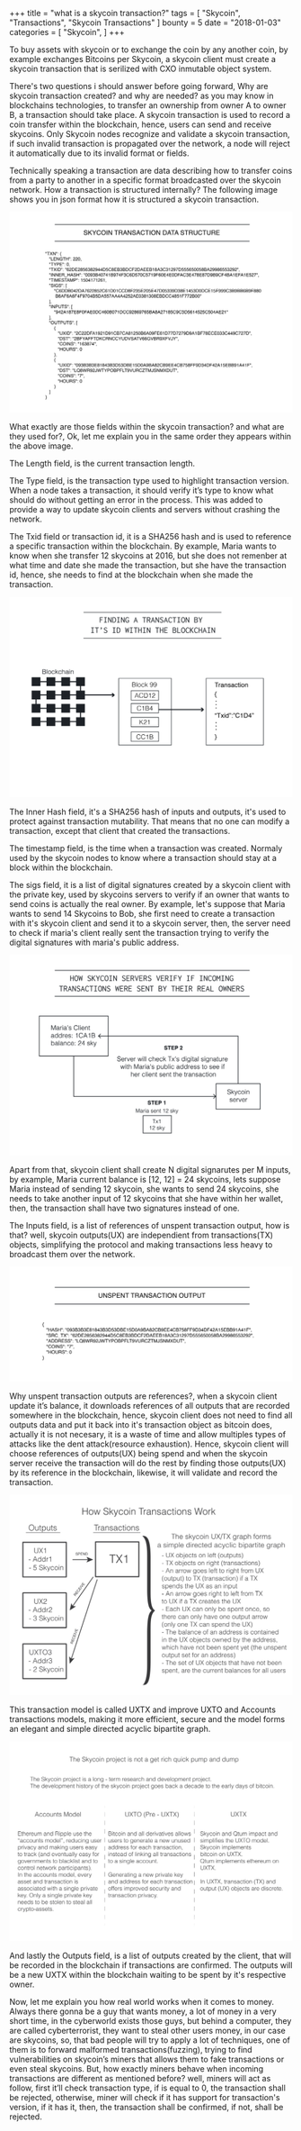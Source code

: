 +++
title = "what is a skycoin transaction?"
tags = [
    "Skycoin",
    "Transactions",
    "Skycoin Transactions"
]
bounty = 5
date = "2018-01-03"
categories = [
    "Skycoin",
]
+++

To buy assets with skycoin or to exchange the coin by any another coin, by example exchanges Bitcoins per Skycoin, a skycoin client must create a skycoin transaction that is serilized with CXO inmutable object system.

There's two questions i should answer before going forward, Why are skycoin transaction created?  and why are needed? as you may know in blockchains technologies, to transfer an ownership from owner A to owner B, a transaction should take place. A skycoin transaction is used to record a coin transfer within the blockchain, hence, users can send and receive skycoins. Only Skycoin nodes recognize and validate a skycoin transaction, if such invalid transaction is propagated over the network, a node will reject it automatically due to its invalid format or fields.

Technically speaking a transaction are data describing how to transfer coins from a party to another in a specific format broadcasted over the skycoin network. How a transaction is structured internally? The following image shows you in json format how it is structured a skycoin transaction.

![skycoin-transaction-data-structure](skycoin-transaction-data-structure.png)

What exactly are those fields within the skycoin transaction? and what are they used for?, Ok, let me explain you in the same order they appears within the above image.

The Length field, is the current transaction length.

The Type field, is the transaction type used to highlight transaction version. When a node takes a transaction, it should verify it’s type to know what should do without getting an error in the process. This was added to provide a way to update skycoin clients and servers without crashing the network.

The Txid  field or transaction id, it is a SHA256 hash and is used to reference a specific transaction within the blockchain. By example, Maria wants to know when she transfer 12 skycoins at 2016, but she does not remenber at what time and date she made the transaction, but she have the transaction id, hence, she needs to find at the blockchain when she made the transaction.

![Finding-a-Transaction](Finding-a-Transaction.png)

The Inner Hash field, it's a SHA256 hash of inputs and outputs, it's used to protect against transaction mutability. That means that no one can modify a transaction, except that client that created the transactions.

The timestamp field, is the time when a transaction was created. Normaly used by the skycoin nodes to know where a transaction should stay at a block within the blockchain.

The sigs field, it is a list of digital signatures created by a skycoin client with the private key, used by skycoins servers to verify if an owner that wants to send coins is actually the real owner. By example, let's suppose that Maria wants to send 14 Skycoins to Bob, she first need to create a transaction with it's skycoin client and send it to a skycoin server, then, the server need to check if maria's client really sent the transaction trying to verify the digital signatures with maria's public address.

![How-skycoin-server-verify](How-skycoin-server-verify.png)

Apart from that, skycoin client shall create N digital signarutes per M inputs, by example, Maria current balance is [12, 12] = 24 skycoins, lets suppose Maria instead of sending 12 skycoin, she wants to send 24 skycoins, she needs to take another input of 12 skycoins that she have within her wallet, then, the transaction shall have two signatures instead of one.

The Inputs field, is a list of references of unspent transaction output, how is that? well, skycoin outputs(UX) are independient from transactions(TX) objects, simplifying the protocol and making transactions less heavy to broadcast them over the network.

![how-skycoin-transactions-work](Unspent-transaction-output.png)

Why unspent transaction outputs are references?, when a skycoin client update it’s balance, it downloads references of all outputs that are recorded somewhere in the blockchain, hence, skycoin client does not need to find all outputs data and put it back into it's transaction object as bitcoin does, actually it is not necesary, it is a waste of time and allow multiples types of attacks like the dent attack(resource exhaustion). Hence, skycoin client will choose references of outputs(UX) being spend and when the skycoin server receive the transaction will do the rest by finding those outputs(UX) by its reference in the blockchain, likewise, it will validate and record the transaction.

![how-skycoin-transactions-work](how-skycoin-transactions-work.png)

This transaction model is called UXTX and improve UXTO and Accounts transactions models, making it more efficient, secure and the model forms an elegant and simple directed acyclic bipartite graph.

![this-is-not-a-good-first-page](this-is-not-a-good-first-page.png)

And lastly the Outputs field, is a list of outputs created by the client, that will be recorded in the blockchain if transactions are confirmed. The outputs will be a new UXTX within the blockchain waiting to be spent by it's respective owner.

Now, let me explain you how real world works when it comes to money. Always there gonna be a guy that wants money, a lot of money in a very short time, in the cyberworld exists those guys, but behind a computer, they are called cyberterrorist, they want to steal other users money, in our case are skycoins, so, that bad people will try to apply a lot of techniques, one of them is to forward malformed transactions(fuzzing), trying to find vulnerabilities on skycoin’s miners that allows them to fake transactions or even steal skycoins. But, how exactly miners behave when incoming transactions are different as mentioned before? well, miners will act as follow, first it’ll check transaction type, if is equal to 0, the transaction shall be rejected, otherwise, miner will check if it has support for transaction's version, if it has it, then, the transaction shall be confirmed, if not, shall be rejected.